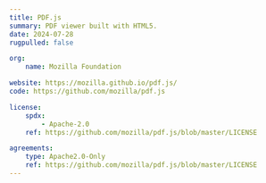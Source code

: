 ```yaml
---
title: PDF.js
summary: PDF viewer built with HTML5.
date: 2024-07-28
rugpulled: false

org:
    name: Mozilla Foundation

website: https://mozilla.github.io/pdf.js/
code: https://github.com/mozilla/pdf.js

license:
    spdx:
        - Apache-2.0
    ref: https://github.com/mozilla/pdf.js/blob/master/LICENSE

agreements:
    type: Apache2.0-Only
    ref: https://github.com/mozilla/pdf.js/blob/master/LICENSE
---
```

